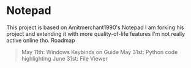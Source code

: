 Notepad
========
This project is based on Amitmerchant1990's Notepad 
I am forking his project and extending it with more quality-of-life features
I'm not really active online tho.
Roadmap
>May 11th: Windows Keybinds on Guide
>May 31st: Python code highlighting
>June 31st: File Viewer
